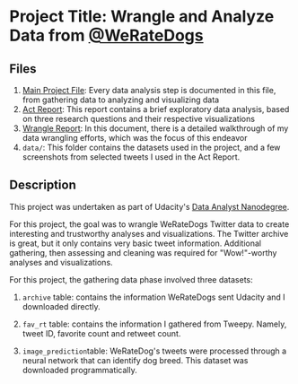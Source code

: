 # Project Title: Wrangle and Analyze Data from [@WeRateDogs](https://twitter.com/dog_rates)

## Files
1. [Main Project File](wrangle_act.ipynb): Every data analysis step is documented in this file, from gathering data to analyzing and visualizing data
2. [Act Report](act_report.ipynb): This report contains a brief exploratory data analysis, based on three research questions and their respective visualizations
3. [Wrangle Report](wrangle_report.ipynb): In this document, there is a detailed walkthrough of my data wrangling efforts, which was the focus of this endeavor
4. `data/`: This folder contains the datasets used in the project, and a few screenshots from selected tweets I used in the Act Report.

## Description

This project was undertaken as part of Udacity's [Data Analyst Nanodegree](https://www.udacity.com/course/data-analyst-nanodegree--nd002).

For this project, the goal was to wrangle WeRateDogs Twitter data to create interesting and trustworthy analyses and visualizations. The Twitter archive is great, but it only contains very basic tweet information. Additional gathering, then assessing and cleaning was required for "Wow!"-worthy analyses and visualizations.

For this project, the gathering data phase involved three datasets: 

1. `archive` table: contains the information WeRateDogs sent Udacity and I downloaded directly.

2. `fav_rt` table: contains the information I gathered from Tweepy. Namely, tweet ID, favorite count and retweet count. 

3. `image_prediction`table: WeRateDog's tweets were processed through a neural network that can identify dog breed. This dataset was downloaded programmatically.
